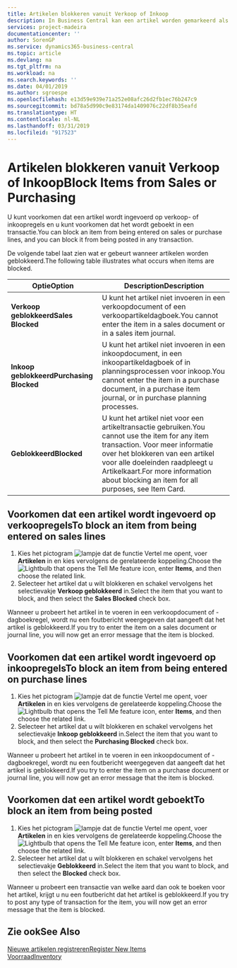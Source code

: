 ```yaml
---
title: Artikelen blokkeren vanuit Verkoop of Inkoop
description: In Business Central kan een artikel worden gemarkeerd als geblokkeerd voor verkoop, geblokkeerd voor inkoop of geblokkeerd voor alle doeleinden.
services: project-madeira
documentationcenter: ''
author: SorenGP
ms.service: dynamics365-business-central
ms.topic: article
ms.devlang: na
ms.tgt_pltfrm: na
ms.workload: na
ms.search.keywords: ''
ms.date: 04/01/2019
ms.author: sgroespe
ms.openlocfilehash: e13d59e939e71a252e08afc26d2fb1ec76b247c9
ms.sourcegitcommit: bd78a5d990c9e83174da1409076c22df8b35eafd
ms.translationtype: HT
ms.contentlocale: nl-NL
ms.lasthandoff: 03/31/2019
ms.locfileid: "917523"
---
```

# <a name="block-items-from-sales-or-purchasing"></a><span data-ttu-id="a4120-103">Artikelen blokkeren vanuit Verkoop of Inkoop</span><span class="sxs-lookup"><span data-stu-id="a4120-103">Block Items from Sales or Purchasing</span></span>
<span data-ttu-id="a4120-104">U kunt voorkomen dat een artikel wordt ingevoerd op verkoop- of inkoopregels en u kunt voorkomen dat het wordt geboekt in een transactie.</span><span class="sxs-lookup"><span data-stu-id="a4120-104">You can block an item from being entered on sales or purchase lines, and you can block it from being posted in any transaction.</span></span>  

<span data-ttu-id="a4120-105">De volgende tabel laat zien wat er gebeurt wanneer artikelen worden geblokkeerd.</span><span class="sxs-lookup"><span data-stu-id="a4120-105">The following table illustrates what occurs when items are blocked.</span></span>  

|<span data-ttu-id="a4120-106">Optie</span><span class="sxs-lookup"><span data-stu-id="a4120-106">Option</span></span>|<span data-ttu-id="a4120-107">Description</span><span class="sxs-lookup"><span data-stu-id="a4120-107">Description</span></span>|  
|--------------------|------------|  
|<span data-ttu-id="a4120-108">**Verkoop geblokkeerd**</span><span class="sxs-lookup"><span data-stu-id="a4120-108">**Sales Blocked**</span></span>|<span data-ttu-id="a4120-109">U kunt het artikel niet invoeren in een verkoopdocument of een verkoopartikeldagboek.</span><span class="sxs-lookup"><span data-stu-id="a4120-109">You cannot enter the item in a sales document or in a sales item journal.</span></span>|  
|<span data-ttu-id="a4120-110">**Inkoop geblokkeerd**</span><span class="sxs-lookup"><span data-stu-id="a4120-110">**Purchasing Blocked**</span></span>|<span data-ttu-id="a4120-111">U kunt het artikel niet invoeren in een inkoopdocument, in een inkoopartikeldagboek of in planningsprocessen voor inkoop.</span><span class="sxs-lookup"><span data-stu-id="a4120-111">You cannot enter the item in a purchase document, in a purchase item journal, or in purchase planning processes.</span></span>|  
|<span data-ttu-id="a4120-112">**Geblokkeerd**</span><span class="sxs-lookup"><span data-stu-id="a4120-112">**Blocked**</span></span>|<span data-ttu-id="a4120-113">U kunt het artikel niet voor een artikeltransactie gebruiken.</span><span class="sxs-lookup"><span data-stu-id="a4120-113">You cannot use the item for any item transaction.</span></span> <span data-ttu-id="a4120-114">Voor meer informatie over het blokkeren van een artikel voor alle doeleinden raadpleegt u Artikelkaart.</span><span class="sxs-lookup"><span data-stu-id="a4120-114">For more information about blocking an item for all purposes, see Item Card.</span></span>|  

## <a name="to-block-an-item-from-being-entered-on-sales-lines"></a><span data-ttu-id="a4120-115">Voorkomen dat een artikel wordt ingevoerd op verkoopregels</span><span class="sxs-lookup"><span data-stu-id="a4120-115">To block an item from being entered on sales lines</span></span>  

1.  <span data-ttu-id="a4120-116">Kies het pictogram ![lampje dat de functie Vertel me opent](media/ui-search/search_small.png "Vertel me wat u wilt doen"), voer **Artikelen** in en kies vervolgens de gerelateerde koppeling.</span><span class="sxs-lookup"><span data-stu-id="a4120-116">Choose the ![Lightbulb that opens the Tell Me feature](media/ui-search/search_small.png "Tell me what you want to do") icon, enter **Items**, and then choose the related link.</span></span>  
2.  <span data-ttu-id="a4120-117">Selecteer het artikel dat u wilt blokkeren en schakel vervolgens het selectievakje **Verkoop geblokkeerd** in.</span><span class="sxs-lookup"><span data-stu-id="a4120-117">Select the item that you want to block, and then select the **Sales Blocked** check box.</span></span>  

<span data-ttu-id="a4120-118">Wanneer u probeert het artikel in te voeren in een verkoopdocument of -dagboekregel, wordt nu een foutbericht weergegeven dat aangeeft dat het artikel is geblokkeerd.</span><span class="sxs-lookup"><span data-stu-id="a4120-118">If you try to enter the item on a sales document or journal line, you will now get an error message that the item is blocked.</span></span>

## <a name="to-block-an-item-from-being-entered-on-purchase-lines"></a><span data-ttu-id="a4120-119">Voorkomen dat een artikel wordt ingevoerd op inkoopregels</span><span class="sxs-lookup"><span data-stu-id="a4120-119">To block an item from being entered on purchase lines</span></span>  

1.  <span data-ttu-id="a4120-120">Kies het pictogram ![lampje dat de functie Vertel me opent](media/ui-search/search_small.png "Vertel me wat u wilt doen"), voer **Artikelen** in en kies vervolgens de gerelateerde koppeling.</span><span class="sxs-lookup"><span data-stu-id="a4120-120">Choose the ![Lightbulb that opens the Tell Me feature](media/ui-search/search_small.png "Tell me what you want to do") icon, enter **Items**, and then choose the related link.</span></span>  
2.  <span data-ttu-id="a4120-121">Selecteer het artikel dat u wilt blokkeren en schakel vervolgens het selectievakje **Inkoop geblokkeerd** in.</span><span class="sxs-lookup"><span data-stu-id="a4120-121">Select the item that you want to block, and then select the **Purchasing Blocked** check box.</span></span>  

<span data-ttu-id="a4120-122">Wanneer u probeert het artikel in te voeren in een inkoopdocument of -dagboekregel, wordt nu een foutbericht weergegeven dat aangeeft dat het artikel is geblokkeerd.</span><span class="sxs-lookup"><span data-stu-id="a4120-122">If you try to enter the item on a purchase document or journal line, you will now get an error message that the item is blocked.</span></span>

## <a name="to-block-an-item-from-being-posted"></a><span data-ttu-id="a4120-123">Voorkomen dat een artikel wordt geboekt</span><span class="sxs-lookup"><span data-stu-id="a4120-123">To block an item from being posted</span></span>
1. <span data-ttu-id="a4120-124">Kies het pictogram ![lampje dat de functie Vertel me opent](media/ui-search/search_small.png "Vertel me wat u wilt doen"), voer **Artikelen** in en kies vervolgens de gerelateerde koppeling.</span><span class="sxs-lookup"><span data-stu-id="a4120-124">Choose the ![Lightbulb that opens the Tell Me feature](media/ui-search/search_small.png "Tell me what you want to do") icon, enter **Items**, and then choose the related link.</span></span>
2. <span data-ttu-id="a4120-125">Selecteer het artikel dat u wilt blokkeren en schakel vervolgens het selectievakje **Geblokkeerd** in.</span><span class="sxs-lookup"><span data-stu-id="a4120-125">Select the item that you want to block, and then select the **Blocked** check box.</span></span>

<span data-ttu-id="a4120-126">Wanneer u probeert een transactie van welke aard dan ook te boeken voor het artikel, krijgt u nu een foutbericht dat het artikel is geblokkeerd.</span><span class="sxs-lookup"><span data-stu-id="a4120-126">If you try to post any type of transaction for the item, you will now get an error message that the item is blocked.</span></span>

## <a name="see-also"></a><span data-ttu-id="a4120-127">Zie ook</span><span class="sxs-lookup"><span data-stu-id="a4120-127">See Also</span></span>  
[<span data-ttu-id="a4120-128">Nieuwe artikelen registreren</span><span class="sxs-lookup"><span data-stu-id="a4120-128">Register New Items</span></span>](inventory-how-register-new-items.md)  
[<span data-ttu-id="a4120-129">Voorraad</span><span class="sxs-lookup"><span data-stu-id="a4120-129">Inventory</span></span>](inventory-manage-inventory.md)  
